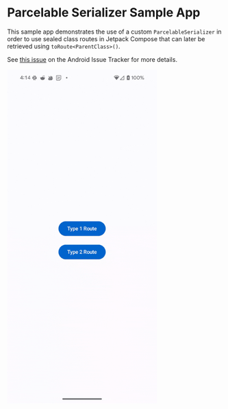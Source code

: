 # Parcelable Serializer Sample App

This sample app demonstrates the use of a custom `ParcelableSerializer` in order to use sealed class routes in Jetpack Compose that can later be retrieved using `toRoute<ParentClass>()`.

See [this issue](https://issuetracker.google.com/issues/415834969) on the Android Issue Tracker for more details.

<img src="/images/sealed-class-demo.gif" width=350  alt="Demo GIF"/>

